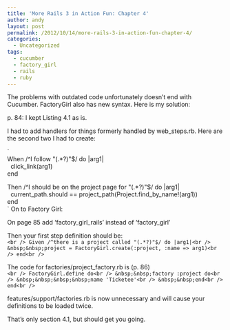 ```yaml
---
title: 'More Rails 3 in Action Fun: Chapter 4'
author: andy
layout: post
permalink: /2012/10/14/more-rails-3-in-action-fun-chapter-4/
categories:
  - Uncategorized
tags:
  - cucumber
  - factory_girl
  - rails
  - ruby
---
```

The problems with outdated code unfortunately doesn&#8217;t end with Cucumber. FactoryGirl also has new syntax. Here is my solution:

p. 84: I kept Listing 4.1 as is.

I had to add handlers for things formerly handled by web_steps.rb. Here are the second two I had to create:

`<br />
When /^I follow "(.*?)"$/ do |arg1|<br />
&nbsp;&nbsp;click_link(arg1)<br />
end</p>
<p>Then /^I should be on the project page for "(.*?)"$/ do |arg1|<br />
&nbsp;&nbsp;current_path.should == project_path(Project.find_by_name!(arg1))<br />
end<br />
`  
On to Factory Girl:

On page 85 add &#8216;factory\_girl\_rails&#8217; instead of &#8216;factory_girl&#8217;

Then your first step definition should be:  
`<br />
Given /^there is a project called "(.*?)"$/ do |arg1|<br />
&nbsp;&nbsp;project = FactoryGirl.create(:project, :name => arg1)<br />
end<br />
`

The code for factories/project_factory.rb is (p. 86)  
`<br />
FactoryGirl.define do<br />
&nbsp;&nbsp;factory :project do<br />
&nbsp;&nbsp;&nbsp;&nbsp;name 'Ticketee'<br />
&nbsp;&nbsp;end<br />
end<br />
`

features/support/factories.rb is now unnecessary and will cause your definitions to be loaded twice.

That&#8217;s only section 4.1, but should get you going.